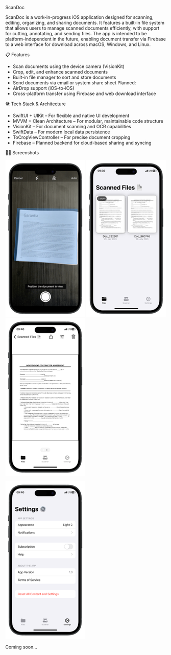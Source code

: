 ScanDoc

ScanDoc is a work-in-progress iOS application designed for scanning, editing, organizing, and sharing documents. It features a built-in file system that allows users to manage scanned documents efficiently, with support for cutting, annotating, and sending files. The app is intended to be platform-independent in the future, enabling document transfer via Firebase to a web interface for download across macOS, Windows, and Linux.

📋 Features

- Scan documents using the device camera (VisionKit)
- Crop, edit, and enhance scanned documents
- Built-in file manager to sort and store documents
- Send documents via email or system share sheet
Planned:
- AirDrop support (iOS-to-iOS)
- Cross-platform transfer using Firebase and web download interface

🛠️ Tech Stack & Architecture

- SwiftUI + UIKit – For flexible and native UI development
- MVVM + Clean Architecture – For modular, maintainable code structure
- VisionKit – For document scanning and OCR capabilities
- SwiftData – For modern local data persistence
- ToCropViewController – For precise document cropping
- Firebase – Planned backend for cloud-based sharing and syncing

📸📱 Screenshots

<img src="https://github.com/p-7on/ScanDoc_iOSApp/blob/f038e26c2aa6ca23e0019249f361a92fe60b3adf/Screenshots/visionkit_scanner-portrait.png?raw=true" width="250" /> <img src="https://github.com/p-7on/ScanDoc_iOSApp/blob/f038e26c2aa6ca23e0019249f361a92fe60b3adf/Screenshots/filesview-portrait.png?raw=true" width="250" /> <img src="https://github.com/p-7on/ScanDoc_iOSApp/blob/f038e26c2aa6ca23e0019249f361a92fe60b3adf/Screenshots/documentview-portrait.png?raw=true" width="250" /> 

<img src="https://github.com/p-7on/ScanDoc_iOSApp/blob/f038e26c2aa6ca23e0019249f361a92fe60b3adf/Screenshots/settingsview-portrait.png?raw=true" width="250" />

Coming soon...
